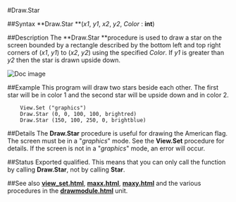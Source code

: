 
#Draw.Star

##Syntax
**Draw.Star **(_x1_, _y1_, _x2_, _y2_, _Color_ : **int**)



##Description
The **Draw.Star **procedure is used to draw a star on the screen bounded by a rectangle described by the bottom left and top right corners of (_x1_, _y1_) to (_x2_, _y2_) using the specified _Color_. If _y1_ is greater than _y2_ then the star is drawn upside down.

![Doc image](draw_star01.gif)


##Example
This program will draw two stars beside each other. The first star will be in color 1 and the second star will be upside down and in color 2.


        View.Set ("graphics")
        Draw.Star (0, 0, 100, 100, brightred)
        Draw.Star (150, 100, 250, 0, brightblue)
##Details
The **Draw.Star** procedure is useful for drawing the American flag.
The screen must be in a "_graphics_" mode. See the **View.Set** procedure for details. If the screen is not in a "_graphics_" mode, an error will occur.



##Status
Exported qualified.
This means that you can only call the function by calling **Draw.Star**, not by calling **Star**.



##See also
**[view_set.html](View.Set)**, **[maxx.html](maxx)**, **[maxy.html](maxy)** and the various procedures in the **[drawmodule.html](Draw)** unit.


